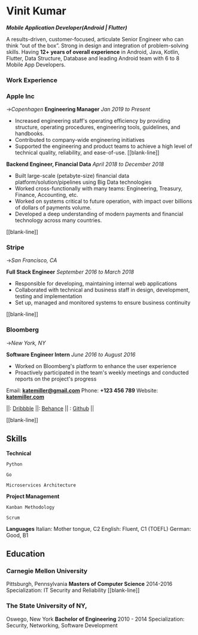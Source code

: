 # **Vinit Kumar**
**_Mobile Application Developer(Android | Flutter)_**

A results-driven, customer-focused, articulate Senior Engineer who can think “out of the box”. Strong in design and integration of problem-solving skills. Having **12+ years of overall experience** in Android, Java, Kotlin, Flutter, Data Structure, Database and leading Android team with 6 to 8 Mobile App Developers.


### Work Experience

### Apple Inc
->_Copenhagen_
**Engineering Manager**
_Jan 2019 to Present_

- Increased engineering staff's operating efficiency by providing structure, operating procedures, engineering tools, guidelines, and handbooks.
- Contributed to company-wide engineering initiatives
- Supported the engineering and product teams to achieve a high level of technical quality, reliability, and ease-of-use.
  [[blank-line]]

**Backend Engineer, Financial Data**
_April 2018 to December 2018_

- Built large-scale (petabyte-size) financial data platform/solution/pipelines using Big Data technologies
- Worked cross-functionally with many teams: Engineering, Treasury, Finance, Accounting, etc.
- Worked on systems critical to future operation, with impact over billions of dollars of payments volume.
- Developed a deep understanding of modern payments and financial technology across many countries.

[[blank-line]]

### Stripe
->_San Francisco, CA_

**Full Stack Engineer**
_September 2016 to March 2018_

- Responsible for developing, maintaining internal web applications
- Collaborated with technical and business staff in design, development, testing and implementation
- Set up, managed and monitored systems to ensure business continuity

[[blank-line]]

### Bloomberg
->_New York, NY_

**Software Engineer Intern**
_June 2016 to August 2016_

- Worked on Bloomberg's platform to enhance the user experience
- Proactively participated in the team's weekly meetings and conducted reports on the project's progress

Email: **<katemiller@gmail.com>**
Phone: **+123 456 789**
Website: **[katemiller.com](katemiller.com)**

||: [Dribbble](URL) ||: [Behance](URL) || : [Github](URL) ||

[[blank-line]]


## Skills

**Technical**

`Python`

`Go`

`Microservices Architecture`

**Project Management**

`Kanban Methodology`

`Scrum`

**Languages**
Italian: Mother tongue, C2
English: Fluent, C1 (TOEFL)
German:  Good, B1

## Education

### Carnegie Mellon University
Pittsburgh, Pennsylvania
**Masters of Computer Science**
2014-2016
Specialization: IT Security and Reliability
[[blank-line]]

### The State University of NY,
Oswego, New York
**Bachelor of Engineering**
2010 - 2014
Specialization: Security, Networking, Software Development


